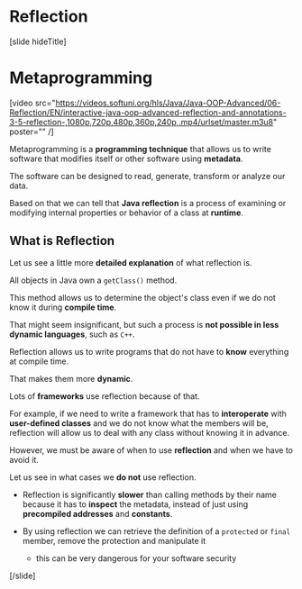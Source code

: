 # Reflection

[slide hideTitle]

# Metaprogramming

[video src="https://videos.softuni.org/hls/Java/Java-OOP-Advanced/06-Reflection/EN/interactive-java-oop-advanced-reflection-and-annotations-3-5-reflection-,1080p,720p,480p,360p,240p,.mp4/urlset/master.m3u8" poster="" /]

Metaprogramming is a **programming technique** that allows us to write software that modifies itself or other software using **metadata**.

The software can be designed to read, generate, transform or analyze our data.

Based on that we can tell that **Java reflection** is a process of examining or modifying internal properties or behavior of a class at **runtime**.

## What is Reflection

Let us see a little more **detailed explanation** of what reflection is.

All objects in Java own a `getClass()` method. 

This method allows us to determine the object's class even if we do not know it during **compile time**.

That might seem insignificant, but such a process is **not possible in less dynamic languages**, such as `C++`.

Reflection allows us to write programs that do not have to **know** everything at compile time. 

That makes them more **dynamic**.

Lots of **frameworks** use reflection because of that. 

For example, if we need to write a framework that has to **interoperate** with **user-defined classes** and we do not know what the members will be, reflection will allow us to deal with any class without knowing it in advance.

However, we must be aware of when to use **reflection** and when we have to avoid it.

Let us see in what cases we **do not** use reflection.

- Reflection is significantly **slower** than calling methods by their name because it has to **inspect** the metadata, instead of just using **precompiled addresses** and **constants**.

- By using reflection we can retrieve the definition of a `protected` or `final` member, remove the protection and manipulate it
    * this can be very dangerous for your software security

[/slide]
